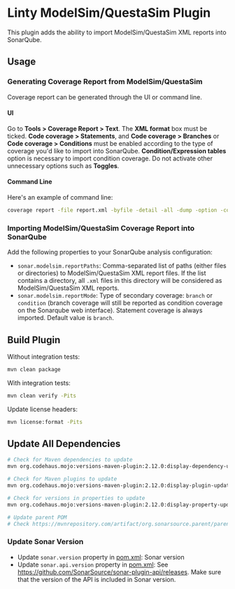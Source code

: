 # Linty ModelSim/QuestaSim Plugin

This plugin adds the ability to import ModelSim/QuestaSim XML reports into SonarQube.

## Usage

### Generating Coverage Report from ModelSim/QuestaSim

Coverage report can be generated through the UI or command line.

#### UI

Go to **Tools > Coverage Report > Text**. The **XML format** box must be ticked.
**Code coverage > Statements**, and **Code coverage > Branches** or **Code coverage > Conditions** must be enabled
according to the type of coverage you'd like to import into SonarQube. **Condition/Expression tables** option is
necessary
to import condition coverage. Do not activate other unnecessary options such as **Toggles**.

#### Command Line

Here's an example of command line:

```bash
coverage report -file report.xml -byfile -detail -all -dump -option -code {s b c} –xml
```

### Importing ModelSim/QuestaSim Coverage Report into SonarQube

Add the following properties to your SonarQube analysis configuration:

* `sonar.modelsim.reportPaths`: Comma-separated list of paths (either files or directories) to ModelSim/QuestaSim XML
  report files. If the list contains a directory, all `.xml` files in this directory will be considered as
  ModelSim/QuestaSim XML reports.
* `sonar.modelsim.reportMode`: Type of secondary coverage: `branch` or `condition` (branch coverage will still be
  reported as condition coverage on the Sonarqube web interface). Statement coverage is always imported. Default value
  is `branch`.

## Build Plugin

Without integration tests:

```bash
mvn clean package
```

With integration tests:

```bash
mvn clean verify -Pits
```

Update license headers:

```bash
mvn license:format -Pits
```

## Update All Dependencies

```bash
# Check for Maven dependencies to update
mvn org.codehaus.mojo:versions-maven-plugin:2.12.0:display-dependency-updates -Pits

# Check for Maven plugins to update
mvn org.codehaus.mojo:versions-maven-plugin:2.12.0:display-plugin-updates -Pits

# Check for versions in properties to update
mvn org.codehaus.mojo:versions-maven-plugin:2.12.0:display-property-updates -Pits

# Update parent POM
# Check https://mvnrepository.com/artifact/org.sonarsource.parent/parent
```

### Update Sonar Version

* Update `sonar.version` property in [pom.xml](pom.xml): Sonar version
* Update `sonar.api.version` property in [pom.xml](pom.xml):
  See https://github.com/SonarSource/sonar-plugin-api/releases. Make sure that the version of the API is included in
  Sonar version.
